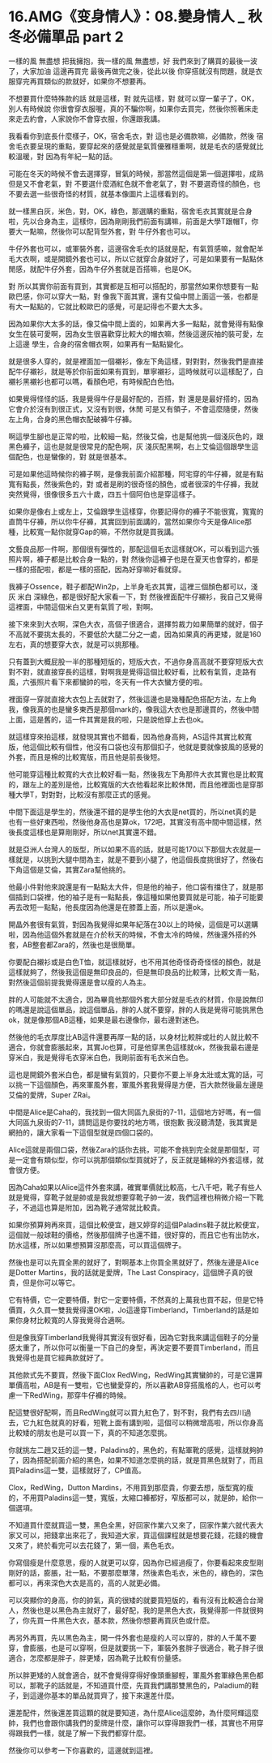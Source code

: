 # 16.AMG《变身情人》：08.變身情人 _ 秋冬必備單品 part 2

一樣的風 無盡想 把我擁抱，我一樣的風 無盡想，好 我們來到了購買的最後一波了，大家加油 這邊再買完 最後再做完之後，從此以後 你穿搭就沒有問題，就是衣服穿完再買類似的款就好，如果你不想要再。

不想要買什麼特殊款的話 就是這樣，對 就先這樣，對 就可以穿一輩子了，OK，別人有時候說 你很會穿衣服喔，真的不騙你啊，如果你去買完，然後你照著床走來走去約會，人家說你不會穿衣服，你還跟我講。

我看看你到底長什麼樣子，OK，宿舍毛衣，對 這也是必備款嘛，必備款，然後 宿舍毛衣要呈現的重點，要穿起來的感覺就是氣質優雅穩重啊，就是毛衣的感覺就比較溫暖，對 因為有年紀一點的話。

可能在冬天的時候不會去選擇穿，冒氣的時候，那當然這個是第一個選擇啦，成熟 但是又不會老氣，對 不要選什麼酒紅色就不會老氣了，對 不要選奇怪的顏色，也不要去選一些很奇怪的材質，就基本像圖片上這樣看到的。

就一樣黑白灰，米色，對，OK，綠色，那選購的重點，宿舍毛衣其實就是合身啦，先以合身為主，這樣你，因為剛剛我們前面有講嘛，前面是大學T跟帽T，你要大一點嘛，然後你可以配背型外套，對 牛仔外套也可以。

牛仔外套也可以，或軍裝外套，這邊宿舍毛衣的話就是配，有氣質感嘛，就會配羊毛大衣啊，或是開鏡外套也可以，所以它就穿合身就好了，可是如果要有一點點休閒感，就配牛仔外套，因為牛仔外套就是百搭嘛，也是OK。

對 所以其實你前面有買到，其實都是互相可以搭配的，那當然如果你想要有一點歐巴感，你可以穿大一點，對 像我下面其實，還有艾倫中間上面這一張，也都是有大一點點的，它就比較歐巴的感覺，可是記得也不要大太多。

因為如果你大太多的話，像艾倫中間上面的，如果再大多一點點，就會覺得有點像女生在裝可愛啊，因為女生很喜歡穿比較大的帽衣嘛，然後這邊灰袖的裝可愛，左上這邊 學生，合身的宿舍帽衣啊，如果再有一點點變化。

就是很多人穿的，就是裡面加一個襯衫，像左下角這樣，對對對，然後我們是直接配牛仔襯衫，就是等於你前面如果有買到，單寧襯衫，這時候就可以這樣配了，白襯衫黑襯衫也都可以嗎，看顏色吧，有時候配白色怕。

如果覺得怪怪的話，我是覺得牛仔是最好配的，百搭，對 還是是最好搭的，因為它會介於沒有到很正式，又沒有到很，休閒 可是又有領子，不會這麼隨便，然後左上角，合身的黑色帽衣配破褲牛仔褲。

啊這學生腳也是正常的啦，比較細一點，然後艾倫，也是幫他挑一個淺灰色的，跟黑色褲子，這也是就是很常見的配色啊，灰 淺灰配黑啊，右上艾倫這個跟學生這個配色，也是蠻像的，對 就是很基本。

可是如果他這時候你的褲子啊，是像我前面介紹那種，阿宅穿的牛仔褲，就是有點寬有點長，然後紫色的，對 或者是刷的很奇怪的顏色，或者很深的牛仔褲，我就突然覺得，很像很多五六十歲，四五十個阿伯也是穿這樣子。

如果你是像右上或左上，艾倫跟學生這樣穿，你要記得你的褲子不能很寬，寬寬的直筒牛仔褲，所以你牛仔褲，其實回到前面講的，當然如果你今天是像Alice那種，比較寬一點你就穿Gap的嘛，不然你就是買我講。

文藝良品那一件啊，那個很有彈性的，那配這個毛衣這樣就OK，可以看到這六張照片啊，褲子都是比較合身一點的，對 然後你這褲子也是在夏天也會穿的，都是一樣的搭配啦，都是一樣的搭配，因為好穿嘛好看就穿。

我褲子Ossence，鞋子都配Win2p，上半身毛衣其實，這裡三個顏色都可以，淺灰 米白 深綠色，都是很好配大家看一下，對 然後裡面配牛仔襯衫，我自己又覺得這裡面，中間這個米白又更有氣質了啦，對啊。

接下來來到大衣啊，深色大衣，高個子很適合，選擇剪裁力如果簡單的就好，個子不高就不要挑太長的，不要低於大腿二分之一處，因為如果真的再更矮，就是160左右，真的想要穿大衣，就是可以挑那種。

只有蓋到大概屁股一半的那種短版的，短版大衣，不過你身高高就不要穿短版大衣對不對，就直接穿長的這樣，對啊我是覺得這個比較好看，比較有氣質，走路有風，六張照片看下來都蠻帥的啦，冬天有一件大衣蠻方便的啦。

裡面穿一穿就直接大衣包上去就對了，然後這邊也是幾種配色搭配方法，左上角我，像我真的也是蠻多東西是那個mark的，像我這大衣也是那邊買的，然後中間上面，這是舊的，這一件其實是我的啦，只是說他穿上去也ok。

就這樣穿來拍這樣，就發現其實也不錯看，因為他身高夠，AS這件其實比較寬版，他這個比較有個性，他沒有口袋也沒有那個扣子，他就是要就像披風的感覺的外套，而且是棉的比較寬版，而且他是前長後短。

他可能穿這種比較寬的大衣比較好看一點，然後我左下角那件大衣其實也是比較寬的，跟左上的差別是他，比較寬版的大衣他看起來比較休閒，而且他裡面也是穿那種大學T，對對對，比較沒有那麼正式的感覺。

中間下面這是學生的，然後還不錯的是學生他的大衣是net買的，所以net真的是也有一些好東西啦，然後他身高也是算ok，172吧，其實沒有高中間中間這樣，然後長度這樣也是算剛剛好，所以net其實還不錯。

就是亞洲人台灣人的版型，所以如果不高的話，就是可能170以下那個大衣就是一樣就是，以挑到大腿中間為主，就是不要到小腿了，他這個長度挑很好了，然後右下角這個是艾倫，其實Zara幫他挑的。

他最小件對他來說還是有一點點太大件，但是他的袖子，他口袋有擋住了，就是那個插到口袋裡，他的袖子是有一點點長，像這種如果他要買就是可能，袖子可能要再去改短一點點，他長度因為他還是在膝蓋上面，所以是還ok。

開晶外套很有氣質，對因為我覺得如果年紀落在30以上的時候，這個是可以選購啦，因為他這個外套就是在介於秋天的時候，不會太冷的時候，然後還外搭的外套，AB整套都Zara的，然後也是很簡單。

你要配白襯衫或是白色T恤，就這樣就好，也不用其他奇怪奇奇怪怪的顏色，就是這樣就夠了，然後我這個是無印良品的，但是無印良品的比較薄，比較文青一點，對然後這個前提我覺得還是會以瘦的人為主。

胖的人可能就不太適合，因為畢竟他那個外套大部分就是毛衣的材質，你是說無印的嗎還是說這個單品，說這個單品，胖的人就不要穿，胖的人我是覺得可能挑黑色ok，就是像那個AB這種，如果是最右邊像你，最右邊對迷色。

然後他的毛衣厚度比AB這件還要再厚一點的話，以身材比較胖或壯的人就比較不適合，你就會膨脹起來，其實Jo也算，可是他穿黑色這樣就ok，然後我最右邊是穿米白，我是覺得毛衣穿米白色，我剛前面有毛衣米白色。

這也是開鏡外套米白色，都是蠻有氣質的，只要你不要上半身太壯或太寬的話，可以挑一下這個顏色，再來軍風外套，軍風外套我覺得是方便，百大款然後最左邊是艾倫的愛牌，Super ZRai。

中間是Alice是Caha的，我找到一個大同區九泉街的7-11，這個地方好嗎，有一個大同區九泉街的7-11，請問這是你要找的地方嗎，很抱歉 我沒聽清楚，我其實是網拍的，讓大家看一下這個型就是四個口袋的。

Alice這就是兩個口袋，然後Zara的話你去挑，可能不會挑到完全就是那個型，可是一定會有類似型，你可以挑那個類似型買就好了，反正就是鋪棉的外套這樣，就會很方便。

因為Caha如果以Alice這件外套來講，確實單價就比較高，七八千吧，靴子有些人就是覺得，穿靴子就是帥或是我就想要穿靴子帥一波，我們這裡也稍微介紹一下靴子，不過這也算是附加，因為靴子通常就比較貴。

如果你預算夠再來買，這個比較便宜，趙又婷穿的這個Paladins鞋子就比較便宜，這個就一般球鞋的價格，然後那個牌子也還不錯，很好穿的，而且它也有出防水，防水這樣，所以如果想預算沒那麼高，可以買這個牌子。

然後也是可以先買全黑的就好了，對啊基本上你買全黑就好了，然後左邊是Alice是Dotter Martins，我的話就是愛牌，The Last Conspiracy，這個牌子真的很貴，但是你可以等它。

它有特價，它一定要特價，對它一定要特價，不然真的上萬我也買不起，但是它特價買，久久買一雙我覺得還OK啦，Jo這邊穿Timberland，Timberland的話是如果你身材比較寬的人穿我覺得合適啊。

但是像我穿Timberland我覺得其實沒有很好看，因為它對我來講這個鞋子的分量感太重了，所以你可以衡量一下自己的身型，再決定要不要買Timberland，而且我覺得也是買它經典款就好了。

其他款式先不要買，然後下面Clox RedWing，RedWing其實蠻帥的，可是它還算單價高啦，AB是有一雙啦，它也蠻愛穿的，所以喜歡AB穿搭風格的人，也可以考慮一下RedWing，那穿牛仔褲的時候。

配這雙很好配啊，而且RedWing就可以買九紅色了，對不對，我們有去四川過去，它九紅色就真的好看，短靴上面有講到啦，這個可以稍微增高啦，所以你身高比較矮的朋友也是可以買一下，真的不知道怎麼挑。

你就挑左二趙又廷的這一雙，Paladins的，黑色的，有點軍靴的感覺，這樣就夠帥了，因為搭配前面介紹的黑色，如果不知道怎麼挑的話，就是買黑色就對了，而且買Paladins這一雙，這樣就好了，CP值高。

Clox，RedWing，Dutton Mardins，不用買到那麼貴，你要去想，版型寬的瘦的，不用買Paladins這一雙，寬版，太縮口褲都好，窄版都可以，就是帥，給你一個選項。

不知道買什麼就買這一雙，黑色全黑，好回家作業六又來了，回家作業六就代表大家又可以，把錢拿出來花了，我知道大家，買這個課程就是想要花錢，花錢的機會又來了，終於看完可以去花錢了，第一個，素色毛衣。

你寫個瘦是什麼意思，瘦的人就更可以穿，因為你已經過瘦了，你要看起來皮型剛剛好的話，膨脹，壯一點，不要那麼單薄，然後素色毛衣，米色的，綠色的，深色都可以，再來深色大衣是高的，高的人就更必備。

可以突顯你的身高，你的帥氣，真的很矮的就要買短版的，看有沒有比較適合台灣人，然後也是以黑色為主就好了，最好配，我的是黑色大衣，我覺得那一件就很夠了，你先買一件黑色大衣，基本款，然後你想要再買灰色或什麼。

再另外再買，先以黑色為主，開一件外套也是瘦的人可以穿的，胖的人千萬不要穿，會膨脹，也是可以穿啊，但是就要挑一下，軍裝外套胖子很適合，靴子胖子很適合，怎麼都是胖子，胖更矮，因為靴子比較有份量感。

所以胖更矮的人就會適合，就不會覺得穿得好像頭重腳輕，軍風外套軍綠色黑色都可以，那靴子的話就是，不知道買什麼，先買我們講那雙黑色的，Paladium的鞋子，到這邊你基本的單品就買齊了，接下來還差什麼。

還差配件，然後還差買這顆的就是要知道，為什麼Alice這麼帥，為什麼阿輝這麼帥，我們也會跟你講我們的愛牌是什麼，讓你可以穿得跟我們一樣，其實也不用穿得跟我們一樣，就是了解一下我們都穿什麼。

然後你可以參考一下你喜歡的，這邊就到這裡。